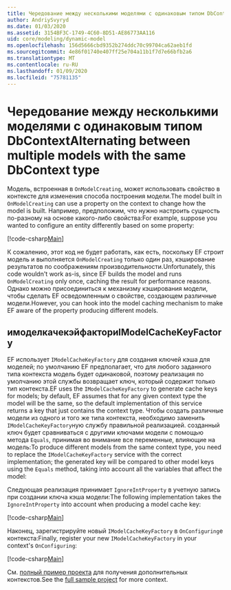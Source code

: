 ```yaml
---
title: Чередование между несколькими моделями с одинаковым типом DbContext — EF Core
author: AndriySvyryd
ms.date: 01/03/2020
ms.assetid: 3154BF3C-1749-4C60-8D51-AE86773AA116
uid: core/modeling/dynamic-model
ms.openlocfilehash: 156d5666cbd9352b274ddc70c99704ca62aeb1fd
ms.sourcegitcommit: 4e86f01740e407ff25e704a11b1f7d7e66bfb2a6
ms.translationtype: MT
ms.contentlocale: ru-RU
ms.lasthandoff: 01/09/2020
ms.locfileid: "75781135"
---
```

# <a name="alternating-between-multiple-models-with-the-same-dbcontext-type"></a><span data-ttu-id="815bf-102">Чередование между несколькими моделями с одинаковым типом DbContext</span><span class="sxs-lookup"><span data-stu-id="815bf-102">Alternating between multiple models with the same DbContext type</span></span>

<span data-ttu-id="815bf-103">Модель, встроенная в `OnModelCreating`, может использовать свойство в контексте для изменения способа построения модели.</span><span class="sxs-lookup"><span data-stu-id="815bf-103">The model built in `OnModelCreating` can use a property on the context to change how the model is built.</span></span> <span data-ttu-id="815bf-104">Например, предположим, что нужно настроить сущность по-разному на основе какого-либо свойства:</span><span class="sxs-lookup"><span data-stu-id="815bf-104">For example, suppose you wanted to configure an entity differently based on some property:</span></span>

[!code-csharp[Main](../../../samples/core/Modeling/DynamicModel/DynamicContext.cs?name=OnModelCreating)]

<span data-ttu-id="815bf-105">К сожалению, этот код не будет работать, как есть, поскольку EF строит модель и выполняется `OnModelCreating` только один раз, кэширование результатов по соображениям производительности.</span><span class="sxs-lookup"><span data-stu-id="815bf-105">Unfortunately, this code wouldn't work as-is, since EF builds the model and runs `OnModelCreating` only once, caching the result for performance reasons.</span></span> <span data-ttu-id="815bf-106">Однако можно присоединиться к механизму кэширования модели, чтобы сделать EF осведомленным о свойстве, создающем различные модели.</span><span class="sxs-lookup"><span data-stu-id="815bf-106">However, you can hook into the model caching mechanism to make EF aware of the property producing different models.</span></span>

## <a name="imodelcachekeyfactory"></a><span data-ttu-id="815bf-107">имоделкачекэйфактори</span><span class="sxs-lookup"><span data-stu-id="815bf-107">IModelCacheKeyFactory</span></span>

<span data-ttu-id="815bf-108">EF использует `IModelCacheKeyFactory` для создания ключей кэша для моделей; по умолчанию EF предполагает, что для любого заданного типа контекста модель будет одинаковой, поэтому реализация по умолчанию этой службы возвращает ключ, который содержит только тип контекста.</span><span class="sxs-lookup"><span data-stu-id="815bf-108">EF uses the `IModelCacheKeyFactory` to generate cache keys for models; by default, EF assumes that for any given context type the model will be the same, so the default implementation of this service returns a key that just contains the context type.</span></span> <span data-ttu-id="815bf-109">Чтобы создать различные модели из одного и того же типа контекста, необходимо заменить `IModelCacheKeyFactory`ную службу правильной реализацией. созданный ключ будет сравниваться с другими ключами модели с помощью метода `Equals`, принимая во внимание все переменные, влияющие на модель:</span><span class="sxs-lookup"><span data-stu-id="815bf-109">To produce different models from the same context type, you need to replace the `IModelCacheKeyFactory` service with the correct  implementation; the generated key will be compared to other model keys using the `Equals` method, taking into account all the variables that affect the model:</span></span>

<span data-ttu-id="815bf-110">Следующая реализация принимает `IgnoreIntProperty` в учетную запись при создании ключа кэша модели:</span><span class="sxs-lookup"><span data-stu-id="815bf-110">The following implementation takes the `IgnoreIntProperty` into account when producing a model cache key:</span></span>

[!code-csharp[Main](../../../samples/core/Modeling/DynamicModel/DynamicModelCacheKeyFactory.cs?name=DynamicModel)]

<span data-ttu-id="815bf-111">Наконец, зарегистрируйте новый `IModelCacheKeyFactory` в `OnConfiguring`е контекста:</span><span class="sxs-lookup"><span data-stu-id="815bf-111">Finally, register your new `IModelCacheKeyFactory` in your context's `OnConfiguring`:</span></span>

[!code-csharp[Main](../../../samples/core/Modeling/DynamicModel/DynamicContext.cs?name=OnConfiguring)]

<span data-ttu-id="815bf-112">См. [полный пример проекта](https://github.com/aspnet/EntityFramework.Docs/tree/master/samples/core/Modeling/DynamicModel) для получения дополнительных контекстов.</span><span class="sxs-lookup"><span data-stu-id="815bf-112">See the [full sample project](https://github.com/aspnet/EntityFramework.Docs/tree/master/samples/core/Modeling/DynamicModel) for more context.</span></span>
